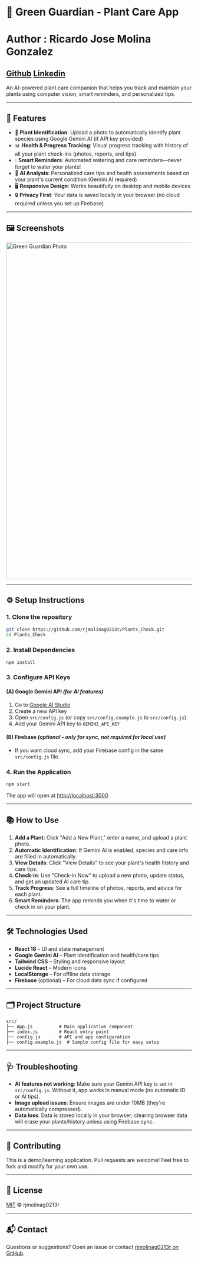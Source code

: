 # 🌿 Green Guardian - Plant Care App
# Author : Ricardo Jose Molina Gonzalez
## [Github] [Linkedin]
[Linkedin]: https://www.linkedin.com/in/molina1312/
[Github]: https://github.com/rjmolinag0213r

An AI-powered plant care companion that helps you track and maintain your plants using computer vision, smart reminders, and personalized tips.

---

## 🚀 Features

- 🌱 **Plant Identification**: Upload a photo to automatically identify plant species using Google Gemini AI (if API key provided)
- 📊 **Health & Progress Tracking**: Visual progress tracking with history of all your plant check-ins (photos, reports, and tips)
- 💧 **Smart Reminders**: Automated watering and care reminders—never forget to water your plants!
- 🤖 **AI Analysis**: Personalized care tips and health assessments based on your plant's current condition (Gemini AI required)
- 🖥️ **Responsive Design**: Works beautifully on desktop and mobile devices
- 🔒 **Privacy First**: Your data is saved locally in your browser (no cloud required unless you set up Firebase)

---

## 🖼️ Screenshots
<img width="1912" height="911" alt="Green Guardian Photo" src="https://github.com/user-attachments/assets/7ef28579-6783-4535-afc1-dc0d883d22c8" />

---

## ⚙️ Setup Instructions

### 1. Clone the repository

```bash
git clone https://github.com/rjmolinag0213r/Plants_Check.git
cd Plants_Check
```

### 2. Install Dependencies

```bash
npm install
```

### 3. Configure API Keys

#### (A) Google Gemini API *(for AI features)*
1. Go to [Google AI Studio](https://makersuite.google.com/app/apikey)
2. Create a new API key
3. Open `src/config.js` (or copy `src/config.example.js` to `src/config.js`)
4. Add your Gemini API key to `GEMINI_API_KEY`

#### (B) Firebase *(optional - only for sync, not required for local use)*
- If you want cloud sync, add your Firebase config in the same `src/config.js` file.

### 4. Run the Application

```bash
npm start
```

The app will open at [http://localhost:3000](http://localhost:3000)

---

## 📚 How to Use

1. **Add a Plant**: Click "Add a New Plant," enter a name, and upload a plant photo.
2. **Automatic Identification**: If Gemini AI is enabled, species and care info are filled in automatically.
3. **View Details**: Click "View Details" to see your plant's health history and care tips.
4. **Check-in**: Use "Check-in Now" to upload a new photo, update status, and get an updated AI care tip.
5. **Track Progress**: See a full timeline of photos, reports, and advice for each plant.
6. **Smart Reminders**: The app reminds you when it's time to water or check in on your plant.

---

## 🛠️ Technologies Used

- **React 18** – UI and state management
- **Google Gemini AI** – Plant identification and health/care tips
- **Tailwind CSS** – Styling and responsive layout
- **Lucide React** – Modern icons
- **LocalStorage** – For offline data storage
- **Firebase** (optional) – For cloud data sync if configured

---

## 🗂️ Project Structure

```text
src/
├── App.js          # Main application component
├── index.js        # React entry point
├── config.js       # API and app configuration
├── config.example.js  # Sample config file for easy setup
```

---

## 🩺 Troubleshooting

- **AI features not working**: Make sure your Gemini API key is set in `src/config.js`. Without it, app works in manual mode (no automatic ID or AI tips).
- **Image upload issues**: Ensure images are under 10MB (they're automatically compressed).
- **Data loss**: Data is stored locally in your browser; clearing browser data will erase your plants/history unless using Firebase sync.

---

## 🤝 Contributing

This is a demo/learning application. Pull requests are welcome! Feel free to fork and modify for your own use.

---

## 📜 License

[MIT](LICENSE) © rjmolinag0213r

---

## 📬 Contact

Questions or suggestions? Open an issue or contact [rjmolinag0213r on GitHub](https://github.com/rjmolinag0213r).
